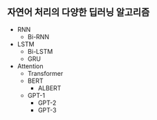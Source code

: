 ## 자연어 처리의 다양한 딥러닝 알고리즘

* RNN
  * Bi-RNN
* LSTM
  * Bi-LSTM
  * GRU
* Attention
  * Transformer
  * BERT
    * ALBERT
  * GPT-1
    * GPT-2
    * GPT-3
